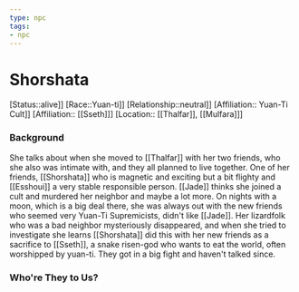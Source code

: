 ```yaml
---
type: npc
tags: 
- npc
---
```


# Shorshata
[Status::alive]]
[Race::Yuan-ti]]
[Relationship::neutral]]
[Affiliation:: Yuan-Ti Cult]]
[Affiliation:: [[Sseth]]]
[Location:: [[Thalfar]], [[Mulfara]]]

### Background
She talks about when she moved to [[Thalfar]] with her two friends, who she also was intimate with, and they all planned to live together. One of her friends, [[Shorshata]] who is magnetic and exciting but a bit flighty and [[Esshoui]] a very stable responsible person. [[Jade]] thinks she joined a cult and murdered her neighbor and maybe a lot more. On nights with a moon, which is a big deal there, she was always out with the new friends who seemed very Yuan-Ti Supremicists, didn't like [[Jade]]. Her lizardfolk who was a bad neighbor mysteriously disappeared, and when she tried to investigate she learns [[Shorshata]] did this with her new friends as a sacrifice to [[Sseth]], a snake risen-god who wants to eat the world, often worshipped by yuan-ti. They got in a big fight and haven't talked since. 

### Who're They to Us?